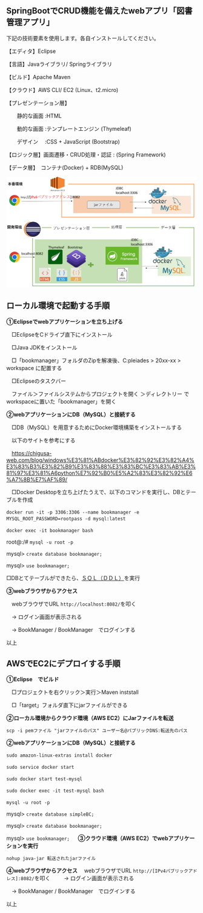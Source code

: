 ## SpringBootでCRUD機能を備えたwebアプリ「図書管理アプリ」

下記の技術要素を使用します。各自インストールしてください。

【エディタ】Eclipse 

【言語】Javaライブラリ/ Springライブラリ

【ビルド】Apache Maven

【クラウド】AWS CLI/ EC2 (Linux、t2.micro)

【プレゼンテーション層】

　　静的な画面 :HTML

　　動的な画面 :テンプレートエンジン (Thymeleaf)

　　デザイン 　:CSS + JavaScript (Bootstrap)

【ロジック層】画面遷移・CRUD処理・認証 : (Spring Framework)

【データ層】　コンテナ(Docker) + RDB(MySQL)

![構成図](./図書管理アプリ構成図.jpg)

## ローカル環境で起動する手順

**①Eclipseでwebアプリケーションを立ち上げる**

　□EclipseをCドライブ直下にインストール

　□Java JDKをインストール

　□「bookmanager」フォルダのZipを解凍後、C:pleiades > 20xx-xx > workspace に配置する

　□Eclipseのタスクバー

　ファイル＞ファイルシステムからプロジェクトを開く ＞ディレクトリー でworkspaceに置いた「bookmanager」を開く

**②webアプリケーションにDB（MySQL）と接続する**

　□DB（MySQL）を用意するためにDocker環境構築をインストールする

　以下のサイトを参考にする

　https://chigusa-web.com/blog/windows%E3%81%ABdocker%E3%82%92%E3%82%A4%E3%83%B3%E3%82%B9%E3%83%88%E3%83%BC%E3%83%AB%E3%81%97%E3%81%A6python%E7%92%B0%E5%A2%83%E3%82%92%E6%A7%8B%E7%AF%89/

　□Docker Desktopを立ち上げたうえで、以下のコマンドを実行し、DBとテーブルを作成

`docker run -it -p 3306:3306 --name bookmanager -e MYSQL_ROOT_PASSWORD=rootpass -d mysql:latest`

`docker exec -it bookmanager bash`

root@:/# `mysql -u root -p`


mysql> `create database bookmanager;`

mysql> `use bookmanager;`

 □DBとてテーブルができたら、[ＳＱＬ（ＤＤＬ）](https://github.com/HagaInsector/bookmanager/blob/main/SQL)を実行

**③webブラウザからアクセス**
 
　webブラウザでURL `http://localhost:8082/`を叩く

　→ ログイン画面が表示される

　→ BookManager / BookManager　でログインする


以上

## AWSでEC2にデプロイする手順

**①Eclipse　でビルド**

　□プロジェクトを右クリック＞実行＞Maven inststall

　□「target」フォルダ直下にjarファイルができる

**②ローカル環境からクラウド環境（AWS EC2）にJarファイルを転送**

`scp -i pemファイル "jarファイルのパス" ユーザー名@パブリックDNS:転送先のパス`

**②webアプリケーションにDB（MySQL）と接続する**

`sudo amazon-linux-extras install docker`

`sudo service docker start`

`sudo docker start test-mysql`

`sudo docker exec -it test-mysql bash`

`mysql -u root -p`

mysql> `create database simpleBC;`

mysql> `create database bookmanager;`

mysql> `use bookmanager;`
　
**③クラウド環境（AWS EC2）でwebアプリケーションを実行**

 `nohup java-jar 転送されたjarファイル`

**④webブラウザからアクセス**
　webブラウザでURL `http://[IPv4パブリックアドレス]:8082/`を叩く
　
　→ ログイン画面が表示される

　→ BookManager / BookManager　でログインする

以上　




　
